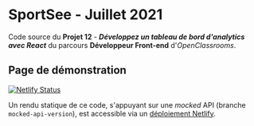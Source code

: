 # SportSee - Juillet 2021

Code source du **Projet 12** - **_Développez un tableau de bord d'analytics avec React_** du parcours **Développeur Front-end** d'_OpenClassrooms_.

## Page de démonstration

[![Netlify Status](https://api.netlify.com/api/v1/badges/375faf60-fb45-40de-a189-aebe05883830/deploy-status)](https://app.netlify.com/sites/hopeful-mcclintock-f9bb9e/deploys)

Un rendu statique de ce code, s'appuyant sur une _mocked_ API (branche `mocked-api-version`), est accessible via un [déploiement Netlify](https://hopeful-mcclintock-f9bb9e.netlify.app/).
